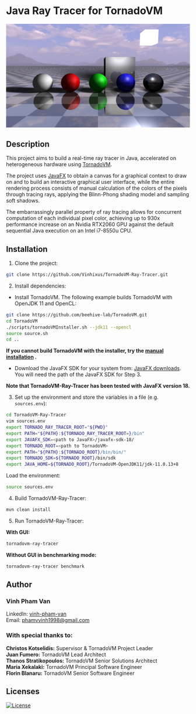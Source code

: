# Java Ray Tracer for TornadoVM

![Demo](Demo.png)

## Description

This project aims to build a real-time ray tracer in Java, accelerated on heterogeneous hardware using
[TornadoVM](https://www.tornadovm.org/).

The project uses [JavaFX](https://openjfx.io/) to obtain a canvas for a graphical context to draw on and to build an
interactive graphical user interface, while the entire rendering process consists of manual calculation of the colors of
the pixels through tracing rays, applying the Blinn-Phong shading model and sampling soft shadows.

The embarrassingly parallel property of ray tracing allows for concurrent computation of each individual pixel color,
achieving up to 930x performance increase on an Nvidia RTX2060 GPU against the default sequential Java execution on an
Intel i7-8550u CPU.

## Installation

1. Clone the project:

```bash 
git clone https://github.com/Vinhixus/TornadoVM-Ray-Tracer.git
```

2. Install dependencies:

- Install TornadoVM. The following example builds TornadoVM with OpenJDK 11 and OpenCL:

```bash
git clone https://github.com/beehive-lab/TornadoVM.git 
cd TornadoVM
./scripts/tornadoVMInstaller.sh --jdk11 --opencl
source source.sh
cd ..
```

**If you cannot build TornadoVM with the installer, try
the [manual installation](https://github.com/beehive-lab/TornadoVM/blob/master/assembly/src/docs/12_INSTALL_WITH_JDK11_PLUS.md)
.**

- Download the JavaFX SDK for your system from: [JavaFX downloads](https://gluonhq.com/products/javafx/). You will need
  the path of the JavaFX SDK for Step 3.

**Note that TornadoVM-Ray-Tracer has been tested with JavaFX version 18.**

3. Set up the environment and store the variables in a file (e.g. `sources.env`):

```bash 
cd TornadoVM-Ray-Tracer
vim sources.env
export TORNADO_RAY_TRACER_ROOT="${PWD}"
export PATH="${PATH}:${TORNADO_RAY_TRACER_ROOT=}/bin"
export JAVAFX_SDK=<path to JavaFX>/javafx-sdk-18/
export TORNADO_ROOT=<path to TornadoVM>
export PATH="${PATH}:${TORNADO_ROOT}/bin/bin/"
export TORNADO_SDK=${TORNADO_ROOT}/bin/sdk
export JAVA_HOME=${TORNADO_ROOT}/TornadoVM-OpenJDK11/jdk-11.0.13+8
```

Load the environment:

```bash
source sources.env
```

4. Build TornadoVM-Ray-Tracer:

```bash
mvn clean install
```

5. Run TornadoVM-Ray-Tracer:

**With GUI:**

```bash
tornadovm-ray-tracer
```

**Without GUI in benchmarking mode:**

```bash
tornadovm-ray-tracer benchmark
```

## Author

### Vinh Pham Van

LinkedIn: [vinh-pham-van](https://www.linkedin.com/in/vinh-pham-van/)  
Email: [phamvvinh1998@gmail.com](mailto:phamvvinh1998@gmail.com)

### With special thanks to:

**Christos Kotselidis:** Supervisor & TornadoVM Project Leader  
**Juan Fumero:** TornadoVM Lead Architect  
**Thanos Stratikopoulos:** TornadoVM Senior Solutions Architect  
**Maria Xekalaki:** TornadoVM Principal Software Engineer  
**Florin Blanaru:** TornadoVM Senior Software Engineer

## Licenses

[![License](https://img.shields.io/badge/License-Apache%202.0-red.svg)](https://github.com/beehive-lab/TornadoVM/blob/master/LICENSE_APACHE2)
